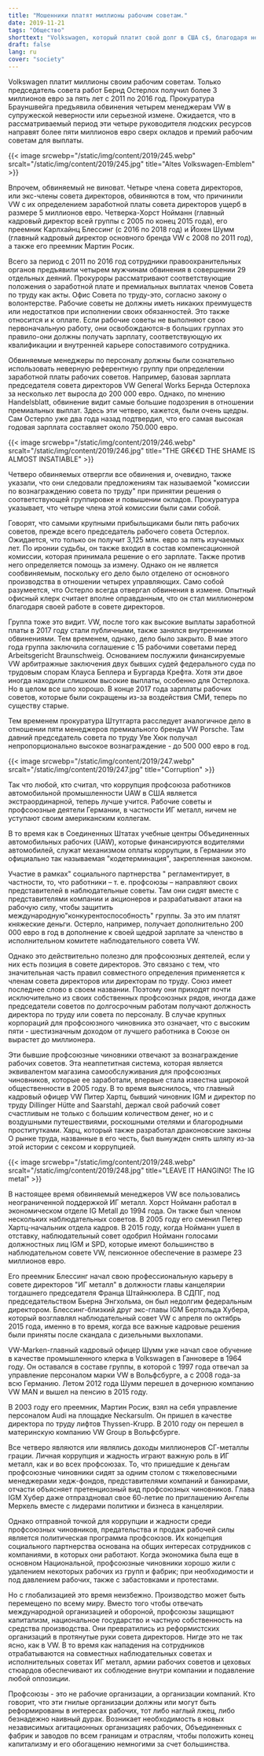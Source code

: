 ```yaml
---
title: "Мошенники платят миллионы рабочим советам."
date: 2019-11-21
tags: "Общество"
shorttext: "Volkswagen, который платит свой долг в США с$, благодаря немецкому правительству не платит€, имеет миллионы, оставленные для советов по работе."
draft: false
lang: ru
cover: "society"
---
```


Volkswagen платит миллионы своим рабочим советам. Только председатель совета работ Бернд Остерлох получил более 3 миллионов евро за пять лет с 2011 по 2016 год. Прокуратура Брауншвейга предъявила обвинения четырем менеджерам VW в супружеской неверности или серьезной измене. Ожидается, что в рассматриваемый период эти четыре руководителя людских ресурсов направят более пяти миллионов евро сверх окладов и премий рабочим советам для выплаты.

{{< image srcwebp="/static/img/content/2019/245.webp" srcalt="/static/img/content/2019/245.jpg" title="Altes Volkswagen-Emblem" >}}

Впрочем, обвиняемый не виноват. Четыре члена совета директоров, или экс-члены совета директоров, обвиняются в том, что причинили VW с их определением заработной платы совета директоров ущерб в размере 5 миллионов евро. Четверка-Хорст Нойманн (главный кадровый директор всей группы с 2005 по конец 2015 года), его преемник Карлхайнц Блессинг (с 2016 по 2018 год) и Йохен Шумм (главный кадровый директор основного бренда VW с 2008 по 2011 год), а также его преемник Мартин Росик.

Всего за период с 2011 по 2016 год сотрудники правоохранительных органов предъявили четырем мужчинам обвинения в совершении 29 отдельных деяний. Прокуроры рассматривают соответствующие положения о заработной плате и премиальных выплатах членов Совета по труду как акты. Офис Совета по труду-это, согласно закону о волонтерстве. Рабочие советы не должны иметь никаких преимуществ или недостатков при исполнении своих обязанностей. Это также относится и к оплате. Если рабочие советы не выполняют свою первоначальную работу, они освобождаются-в больших группах это правило-они должны получать зарплату, соответствующую их квалификации и внутренней карьере сопоставимого сотрудника.

Обвиняемые менеджеры по персоналу должны были сознательно использовать неверную референтную группу при определении заработной платы рабочих советов. Например, базовая зарплата председателя совета директоров VW General Works Бернда Остерлоха за несколько лет выросла до 200 000 евро. Однако, по мнению Handelsblatt, обвинение видит самые большие подозрения в отношении премиальных выплат. Здесь эти четверо, кажется, были очень щедры. Сам Остерло уже два года назад подтвердил, что его самая высокая годовая зарплата составляет около 750.000 евро.

{{< image srcwebp="/static/img/content/2019/246.webp" srcalt="/static/img/content/2019/246.jpg" title="THE GR€€D THE SHAME IS ALMOST INSATIABLE" >}}

Четверо обвиняемых отвергли все обвинения и, очевидно, также указали, что они следовали предложениям так называемой "комиссии по вознаграждению совета по труду" при принятии решения о соответствующей группировке и повышении окладов. Прокуратура указывает, что четыре члена этой комиссии были сами собой.

Говорят, что самыми крупными прибыльщиками были пять рабочих советов, прежде всего председатель рабочего совета Остерлох. Ожидается, что только он получит 3,125 млн. евро за пять изучаемых лет. По иронии судьбы, он также входил в состав компенсационной комиссии, которая принимала решение о его зарплате. Также против него определяется помощь за измену. Однако он не является сообвиняемым, поскольку его дело было отделено от основного производства в отношении четырех управляющих. Само собой разумеется, что Остерло всегда отвергал обвинения в измене. Опытный офисный клерк считает вполне оправданным, что он стал миллионером благодаря своей работе в совете директоров.

Группа тоже это видит. VW, после того как высокие выплаты заработной платы в 2017 году стали публичными, также занялся внутренними обвинениями. Тем временем, однако, дело было закрыто. В мае этого года группа заключила соглашение с 15 рабочими советами перед Arbeitsgericht Braunschweig. Основанием послужили финансируемые VW арбитражные заключения двух бывших судей федерального суда по трудовым спорам Клауса Беплера и Бургарда Крефта. Хотя эти двое иногда находили слишком высокие выплаты, особенно для Остерлоха. Но в целом все шло хорошо. В конце 2017 года зарплаты рабочих советов, которые были сокращены из-за воздействия СМИ, теперь по существу старые.

Тем временем прокуратура Штутгарта расследует аналогичное дело в отношении пяти менеджеров премиального бренда VW Porsche. Там давний председатель совета по труду Уве Хюк получал непропорционально высокое вознаграждение - до 500 000 евро в год.

{{< image srcwebp="/static/img/content/2019/247.webp" srcalt="/static/img/content/2019/247.jpg" title="Corruption" >}}

Так что любой, кто считал, что коррупция профсоюза работников автомобильной промышленности UAW в США является экстраординарной, теперь лучше учится. Рабочие советы и профсоюзные деятели Германии, в частности ИГ металл, ничем не уступают своим американским коллегам.

В то время как в Соединенных Штатах учебные центры Объединенных автомобильных рабочих (UAW), которые финансируются водителями автомобилей, служат механизмом оплаты коррупции, в Германии это официально так называемая "кодетерминация", закрепленная законом.

Участие в рамках" социального партнерства " регламентирует, в частности, то, что работники – т. е. профсоюзы – направляют своих представителей в наблюдательные советы. Там они сидят вместе с представителями компании и акционеров и разрабатывают атаки на рабочую силу, чтобы защитить международную"конкурентоспособность" группы. За это им платят княжеские деньги. Остерло, например, получает дополнительно 200 000 евро в год в дополнение к своей щедрой зарплате за членство в исполнительном комитете наблюдательного совета VW.

Однако это действительно полезно для профсоюзных деятелей, если у них есть позиция в совете директоров. Это связано с тем, что значительная часть правил совместного определения применяется к членам совета директоров или директорам по труду. Союз имеет последнее слово в своем названии. Поэтому они приходят почти исключительно из своих собственных профсоюзных рядов, иногда даже председатели советов по долгосрочным работам получают должность директора по труду или совета по персоналу. В случае крупных корпораций для профсоюзного чиновника это означает, что с высоким пяти - шестизначным доходом от лучшего работника в Союзе он вырастет до миллионера.

Эти бывшие профсоюзные чиновники отвечают за вознаграждение рабочих советов. Эта неаппетитная система, которая является эквивалентом магазина самообслуживания для профсоюзных чиновников, которые ее заработали, впервые стала известна широкой общественности в 2005 году. В то время выяснилось, что главный кадровый офицер VW Питер Хартц, бывший чиновник IGM и директор по труду Dillinger Hütte and Saarstahl, держал свой рабочий совет счастливым не только с большим количеством денег, но и с воздушными путешествиями, роскошными отелями и благородными проститутками. Харц, который также разработал драконовские законы О рынке труда, названные в его честь, был вынужден снять шляпу из-за этой истории с сексом и коррупцией.

{{< image srcwebp="/static/img/content/2019/248.webp" srcalt="/static/img/content/2019/248.jpg" title="LEAVE IT HANGING! The IG metal" >}}

В настоящее время обвиняемый менеджеров VW все пользовались неограниченной поддержкой ИГ металл. Хорст Нойманн работал в экономическом отделе IG Metall до 1994 года. Он также был членом нескольких наблюдательных советов. В 2005 году его сменил Петер Хартц-начальник отдела кадров. В 2015 году, когда Нойманн ушел в отставку, наблюдательный совет одобрил Нойманн голосами должностных лиц IGM и SPD, которые имеют большинство в наблюдательном совете VW, пенсионное обеспечение в размере 23 миллионов евро.

Его преемник Блессинг начал свою профессиональную карьеру в совете директоров "ИГ металл" в должности главы канцелярии тогдашнего председателя Франца Штайнкюлера. В СДПГ, под председательством Бьерна Энгхольма, он был недолгим федеральным директором. Блессинг-близкий друг экс-главы IGM Бертольда Хубера, который возглавлял наблюдательный совет VW с апреля по октябрь 2015 года, именно в то время, когда все важные кадровые решения были приняты после скандала с дизельными выхлопами.

VW-Marken-главный кадровый офицер Шумм уже начал свое обучение в качестве промышленного клерка в Volkswagen в Ганновере в 1964 году. Он оставался в составе группы, в которой с 1997 года отвечал за управление персоналом марки VW в Вольфсбурге, а с 2008 года-за всю Германию. Летом 2012 года Шумм перешел в дочернюю компанию VW MAN и вышел на пенсию в 2015 году.

В 2003 году его преемник, Мартин Росик, взял на себя управление персоналом Audi на площадке Neckarsulm. Он пришел в качестве директора по труду лифтов Thyssen-Krupp. В 2010 году он перешел в материнскую компанию VW Group в Вольфсбурге.

Все четверо являются или являлись доходы миллионеров СГ-металлы грации. Личная коррупция и жадность играют важную роль в ИГ металл, как и во всех профсоюзах. То, что пришедшие к деньгам профсоюзные чиновники сидят за одним столом с тяжеловесными менеджерами хедж-фондов, представителями компаний и банкирами, отчасти объясняет претенциозный вид профсоюзных чиновников. Глава IGM Хубер даже отпраздновал свое 60-летие по приглашению Ангелы Меркель вместе с лидерами политики и бизнеса в канцелярии. 

Однако отправной точкой для коррупции и жадности среди профсоюзных чиновников, предательства и продаж рабочей силы является политическая программа профсоюзов. Их концепция социального партнерства основана на общих интересах сотрудников с компаниями, в которых они работают. Когда экономика была еще в основном Национальной, профсоюзные чиновники хорошо жили с удалением некоторых рабочих из групп и фабрик; при необходимости и под давлением рабочих, также с забастовками и протестами.

Но с глобализацией это время неизбежно. Производство может быть перемещено по всему миру. Вместо того чтобы отвечать международной организацией и обороной, профсоюзы защищают капитализм, национальное государство и частную собственность на средства производства. Они превратились из реформистских организаций в протянутые руки совета директоров. Нигде это не так ясно, как в VW. В то время как нападения на сотрудников отрабатываются на совместных наблюдательных советах и исполнительных советах ИГ металл, армии рабочих советов и цеховых стюардов обеспечивают их соблюдение внутри компании и подавление любой оппозиции.

Профсоюзы - это не рабочие организации, а организации компаний. Кто говорит, что эти гнилые организации должны или могут быть реформированы в интересах рабочих, тот либо наглый лжец, либо безнадежно наивный дурак. Возникает необходимость в новых независимых агитационных организациях рабочих, Объединенных с фабрик и заводов по всем границам и отраслям, чтобы положить конец капитализму и его обогащению немногими за счет большинства.
